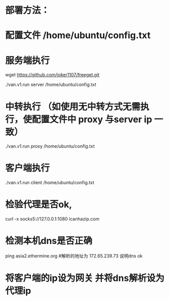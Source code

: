 # 部署方法：
# 配置文件 /home/ubuntu/config.txt 


# 服务端执行 

wget https://github.com/joker1107/freeget.git

./van.v1.run server /home/ubuntu/config.txt

# 中转执行 （如使用无中转方式无需执行，使配置文件中 proxy 与server ip 一致）
./van.v1.run proxy /home/ubuntu/config.txt

#  客户端执行 
./van.v1.run client /home/ubuntu/config.txt

# 检验代理是否ok,
 curl -x socks5://127.0.0.1:1080 icanhazip.com
    
# 检测本机dns是否正确  
   ping asia2.ethermine.org
   #解析的地址为 172.65.239.73 说明dns ok

#  将客户端的ip设为网关 并将dns解析设为代理ip
